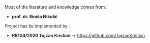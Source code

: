 Most of the literature and knowledge comes from :
  * **prof. dr. Siniša Nikolić**

Project has be implemented by :
  * **PR104/2020 Tojzan Kristian** -> https://github.com/TojzanKristian
